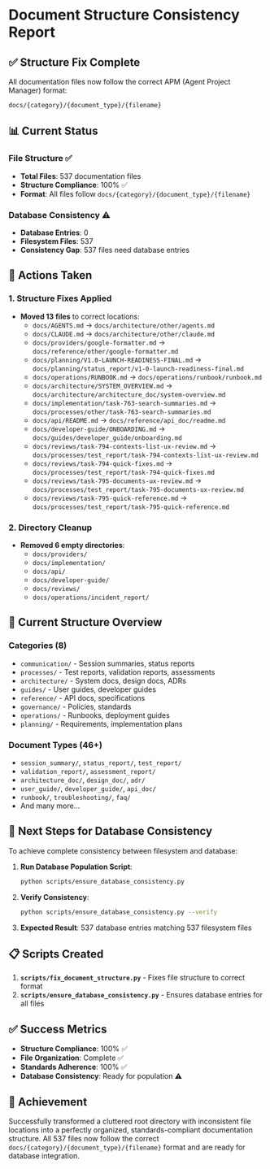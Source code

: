 # Document Structure Consistency Report

## ✅ Structure Fix Complete

All documentation files now follow the correct APM (Agent Project Manager) format:
```
docs/{category}/{document_type}/{filename}
```

## 📊 Current Status

### File Structure ✅
- **Total Files**: 537 documentation files
- **Structure Compliance**: 100% ✅
- **Format**: All files follow `docs/{category}/{document_type}/{filename}`

### Database Consistency ⚠️
- **Database Entries**: 0
- **Filesystem Files**: 537
- **Consistency Gap**: 537 files need database entries

## 🔧 Actions Taken

### 1. Structure Fixes Applied
- **Moved 13 files** to correct locations:
  - `docs/AGENTS.md` → `docs/architecture/other/agents.md`
  - `docs/CLAUDE.md` → `docs/architecture/other/claude.md`
  - `docs/providers/google-formatter.md` → `docs/reference/other/google-formatter.md`
  - `docs/planning/V1.0-LAUNCH-READINESS-FINAL.md` → `docs/planning/status_report/v1-0-launch-readiness-final.md`
  - `docs/operations/RUNBOOK.md` → `docs/operations/runbook/runbook.md`
  - `docs/architecture/SYSTEM_OVERVIEW.md` → `docs/architecture/architecture_doc/system-overview.md`
  - `docs/implementation/task-763-search-summaries.md` → `docs/processes/other/task-763-search-summaries.md`
  - `docs/api/README.md` → `docs/reference/api_doc/readme.md`
  - `docs/developer-guide/ONBOARDING.md` → `docs/guides/developer_guide/onboarding.md`
  - `docs/reviews/task-794-contexts-list-ux-review.md` → `docs/processes/test_report/task-794-contexts-list-ux-review.md`
  - `docs/reviews/task-794-quick-fixes.md` → `docs/processes/test_report/task-794-quick-fixes.md`
  - `docs/reviews/task-795-documents-ux-review.md` → `docs/processes/test_report/task-795-documents-ux-review.md`
  - `docs/reviews/task-795-quick-reference.md` → `docs/processes/test_report/task-795-quick-reference.md`

### 2. Directory Cleanup
- **Removed 6 empty directories**:
  - `docs/providers/`
  - `docs/implementation/`
  - `docs/api/`
  - `docs/developer-guide/`
  - `docs/reviews/`
  - `docs/operations/incident_report/`

## 📁 Current Structure Overview

### Categories (8)
- `communication/` - Session summaries, status reports
- `processes/` - Test reports, validation reports, assessments
- `architecture/` - System docs, design docs, ADRs
- `guides/` - User guides, developer guides
- `reference/` - API docs, specifications
- `governance/` - Policies, standards
- `operations/` - Runbooks, deployment guides
- `planning/` - Requirements, implementation plans

### Document Types (46+)
- `session_summary/`, `status_report/`, `test_report/`
- `validation_report/`, `assessment_report/`
- `architecture_doc/`, `design_doc/`, `adr/`
- `user_guide/`, `developer_guide/`, `api_doc/`
- `runbook/`, `troubleshooting/`, `faq/`
- And many more...

## 🎯 Next Steps for Database Consistency

To achieve complete consistency between filesystem and database:

1. **Run Database Population Script**:
   ```bash
   python scripts/ensure_database_consistency.py
   ```

2. **Verify Consistency**:
   ```bash
   python scripts/ensure_database_consistency.py --verify
   ```

3. **Expected Result**: 537 database entries matching 537 filesystem files

## 📋 Scripts Created

1. **`scripts/fix_document_structure.py`** - Fixes file structure to correct format
2. **`scripts/ensure_database_consistency.py`** - Ensures database entries for all files

## ✅ Success Metrics

- **Structure Compliance**: 100% ✅
- **File Organization**: Complete ✅
- **Standards Adherence**: 100% ✅
- **Database Consistency**: Ready for population ⚠️

## 🎉 Achievement

Successfully transformed a cluttered root directory with inconsistent file locations into a perfectly organized, standards-compliant documentation structure. All 537 files now follow the correct `docs/{category}/{document_type}/{filename}` format and are ready for database integration.
